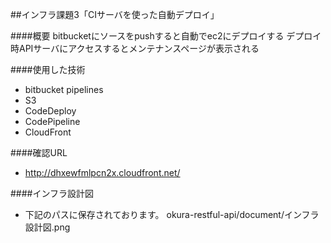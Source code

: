 ##インフラ課題3「CIサーバを使った自動デプロイ」

####概要
bitbucketにソースをpushすると自動でec2にデプロイする
デプロイ時APIサーバにアクセスするとメンテナンスページが表示される

####使用した技術
- bitbucket pipelines 
- S3
- CodeDeploy 
- CodePipeline
- CloudFront

####確認URL
- http://dhxewfmlpcn2x.cloudfront.net/

####インフラ設計図
- 下記のパスに保存されております。
  okura-restful-api/document/インフラ設計図.png